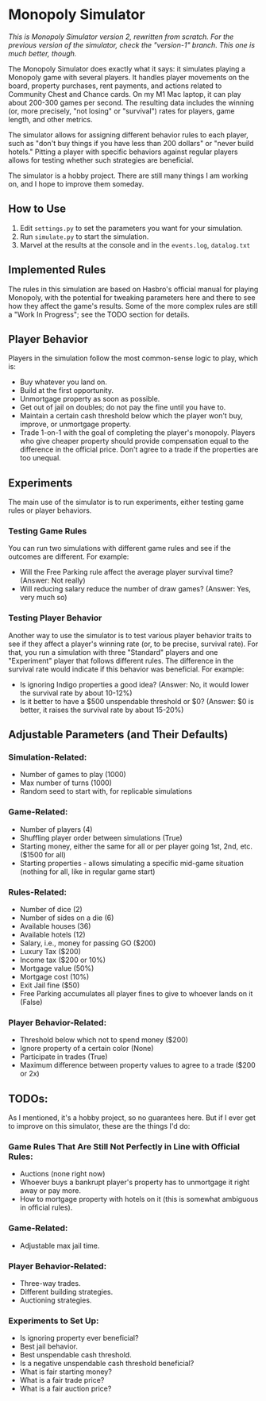 # Monopoly Simulator

_This is Monopoly Simulator version 2, rewritten from scratch. For the previous version of the simulator, check the "version-1" branch. This one is much better, though._

The Monopoly Simulator does exactly what it says: it simulates playing a Monopoly game with several players. It handles player movements on the board, property purchases, rent payments, and actions related to Community Chest and Chance cards. On my M1 Mac laptop, it can play about 200-300 games per second. The resulting data includes the winning (or, more precisely, "not losing" or "survival") rates for players, game length, and other metrics.

The simulator allows for assigning different behavior rules to each player, such as "don't buy things if you have less than 200 dollars" or "never build hotels." Pitting a player with specific behaviors against regular players allows for testing whether such strategies are beneficial.

The simulator is a hobby project. There are still many things I am working on, and I hope to improve them someday.

## How to Use

1. Edit `settings.py` to set the parameters you want for your simulation.
2. Run `simulate.py` to start the simulation.
3. Marvel at the results at the console and in the `events.log`, `datalog.txt`

## Implemented Rules

The rules in this simulation are based on Hasbro's official manual for playing Monopoly, with the potential for tweaking parameters here and there to see how they affect the game's results. Some of the more complex rules are still a "Work In Progress"; see the TODO section for details.

## Player Behavior

Players in the simulation follow the most common-sense logic to play, which is:

- Buy whatever you land on.
- Build at the first opportunity.
- Unmortgage property as soon as possible.
- Get out of jail on doubles; do not pay the fine until you have to.
- Maintain a certain cash threshold below which the player won't buy, improve, or unmortgage property.
- Trade 1-on-1 with the goal of completing the player's monopoly. Players who give cheaper property should provide compensation equal to the difference in the official price. Don't agree to a trade if the properties are too unequal.

## Experiments

The main use of the simulator is to run experiments, either testing game rules or player behaviors.

### Testing Game Rules

You can run two simulations with different game rules and see if the outcomes are different.
For example:

- Will the Free Parking rule affect the average player survival time? (Answer: Not really)
- Will reducing salary reduce the number of draw games? (Answer: Yes, very much so)

### Testing Player Behavior

Another way to use the simulator is to test various player behavior traits to see if they affect a player's winning rate (or, to be precise, survival rate). For that, you run a simulation with three "Standard" players and one "Experiment" player that follows different rules. The difference in the survival rate would indicate if this behavior was beneficial.
For example:

- Is ignoring Indigo properties a good idea? (Answer: No, it would lower the survival rate by about 10-12%)
- Is it better to have a $500 unspendable threshold or $0? (Answer: $0 is better, it raises the survival rate by about 15-20%)

## Adjustable Parameters (and Their Defaults)

### Simulation-Related:
- Number of games to play (1000)
- Max number of turns (1000)
- Random seed to start with, for replicable simulations

### Game-Related:
- Number of players (4)
- Shuffling player order between simulations (True)
- Starting money, either the same for all or per player going 1st, 2nd, etc. ($1500 for all)
- Starting properties - allows simulating a specific mid-game situation (nothing for all, like in regular game start) 
 
### Rules-Related:
- Number of dice (2)
- Number of sides on a die (6)
- Available houses (36)
- Available hotels (12)
- Salary, i.e., money for passing GO ($200)
- Luxury Tax ($200)
- Income tax ($200 or 10%)
- Mortgage value (50%)
- Mortgage cost (10%)
- Exit Jail fine ($50)
- Free Parking accumulates all player fines to give to whoever lands on it (False)

### Player Behavior-Related:

- Threshold below which not to spend money ($200)
- Ignore property of a certain color (None)
- Participate in trades (True)
- Maximum difference between property values to agree to a trade ($200 or 2x)

## TODOs:

As I mentioned, it's a hobby project, so no guarantees here. But if I ever get to improve on this simulator, these are the things I'd do:

### Game Rules That Are Still Not Perfectly in Line with Official Rules:
- Auctions (none right now)
- Whoever buys a bankrupt player's property has to unmortgage it right away or pay more.
- How to mortgage property with hotels on it (this is somewhat ambiguous in official rules).

### Game-Related:
- Adjustable max jail time.

### Player Behavior-Related:
- Three-way trades.
- Different building strategies.
- Auctioning strategies.

### Experiments to Set Up:
- Is ignoring property ever beneficial?
- Best jail behavior.
- Best unspendable cash threshold.
- Is a negative unspendable cash threshold beneficial?
- What is fair starting money?
- What is a fair trade price?
- What is a fair auction price?
